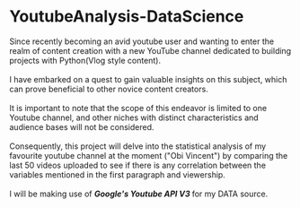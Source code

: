 # YoutubeAnalysis-DataScience

<p>
   Since recently becoming an avid youtube user and wanting to enter the realm of content creation with a new YouTube channel dedicated to building projects with Python(Vlog style content). 
  <br><br> I have embarked on a quest to gain valuable insights on this subject, which can prove beneficial to other novice content creators. 
  <br><br> It is important to note that the scope of this endeavor is limited to one Youtube channel, and other niches with distinct characteristics and audience bases will not be considered. 
  <br><br> Consequently, this project will delve into the statistical analysis of my favourite youtube channel at the moment ("Obi Vincent") by comparing the last 50 videos uploaded to see if there is any correlation between the variables mentioned in the first paragraph and viewership.
  <br><br> I will be making use of <b><i> Google's Youtube API V3 </i></b> for my DATA source.
</p>

